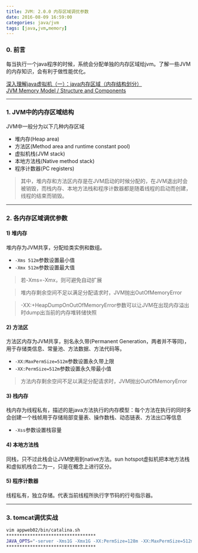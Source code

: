 ```yaml
---
title: JVM: 2.0.0 内存区域调优参数
date: 2016-08-09 16:59:00
categories: java/jvm
tags: [java,jvm,memory]
---
```


### 0. 前言
每当执行一个java程序的时候，系统会分配单独的内存区域给jvm。了解一些JVM的内存知识，会有利于做性能优化。

[深入理解java虚拟机（一）：java内存区域（内存结构划分）](http://blog.csdn.net/chaofanwei/article/details/19418753)  
[JVM Memory Model / Structure and Components](http://howtodoinjava.com/core-java/garbage-collection/jvm-memory-model-structure-and-components/#pc_register)

---

### 1. JVM中的内存区域结构
JVM中一般分为以下几种内存区域
- 堆内存(Heap area)
- 方法区(Method area and runtime constant pool)
- 虚拟机栈(JVM stack)
- 本地方法栈(Native method stack)
- 程序计数器(PC registers)

> 其中，堆内存和方法区内存是在JVM启动的时候分配的，在JVM退出时会被销毁，而栈内存、本地方法栈和程序计数器都是随着线程的启动而创建，线程的结束而销毁。

---

### 2. 各内存区域调优参数
#### 1) 堆内存
堆内存为JVM共享，分配给类实例和数组。

- `-Xms 512m`参数设置最小值
- `-Xmx 512m`参数设置最大值
> 若-Xms=-Xmx，则可避免自动扩展

> 堆内存剩余空间不足以满足分配请求时，JVM抛出OutOfMemoryError

> -XX:+HeapDumpOnOutOfMemoryError参数可以让JVM在出现内存溢出时dump出当前的内存堆转储快照

#### 2) 方法区
方法区内存为JVM共享，别名永久带(Permanent Generation，两者并不等同)，用于存储类信息、常量池、方法数据、方法代码等。

- `-XX:MaxPermSize=512m`参数设置永久带上限
- `-XX:PermSize=512m`参数设置永久带最小值

> 方法内存剩余空间不足以满足分配请求时，JVM抛出OutOfMemoryError

#### 3) 栈内存
栈内存为线程私有，描述的是java方法执行的内存模型：每个方法在执行的同时多会创建一个栈帧用于存储局部变量表、操作数栈、动态链表、方法出口等信息

- `-Xss`参数设置栈容量

#### 4) 本地方法栈
同栈，只不过此栈会让JVM使用到native方法。sun hotspot虚拟机把本地方法栈和虚拟机栈合二为一，只是在概念上进行区分。

#### 5) 程序计数器
线程私有，独立存储。代表当前线程所执行字节码的行号指示器。

---

### 3. tomcat调优实战
``` bash
vim appweb02/bin/catalina.sh
**********************************
JAVA_OPTS="-server -Xms1G -Xmx1G -XX:PermSize=128m -XX:MaxPermSize=512m"
**********************************
```
